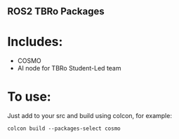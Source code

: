 ## ROS2 TBRo Packages

# Includes: 
- COSMO
- AI node for TBRo Student-Led team

# To use:
Just add to your src and build using colcon, for example:

```colcon build --packages-select cosmo```
